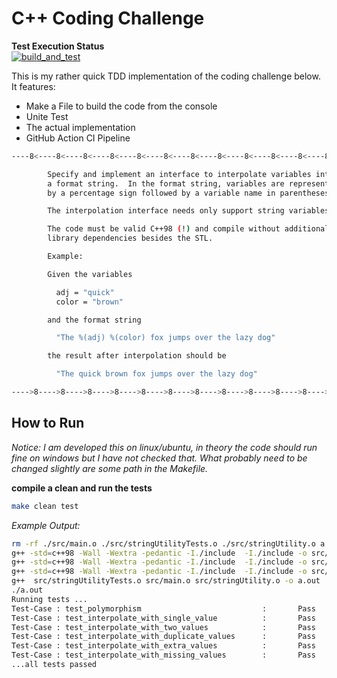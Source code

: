 # C++ Coding Challenge

**Test Execution Status**  
[![build_and_test](https://github.com/Felix-Quehl/cpp_playground/actions/workflows/c-cpp.yml/badge.svg)](https://github.com/Felix-Quehl/cpp_playground/actions/workflows/c-cpp.yml)

This is my rather quick TDD implementation of the coding challenge below.  
It features:

* Make a File to build the code from the console
* Unite Test
* The actual implementation
* GitHub Action CI Pipeline

```bash
----8<----8<----8<----8<----8<----8<----8<----8<----8<----8<----8<----8<----8<----

        Specify and implement an interface to interpolate variables into
        a format string.  In the format string, variables are represented
        by a percentage sign followed by a variable name in parentheses.

        The interpolation interface needs only support string variables.

        The code must be valid C++98 (!) and compile without additional
        library dependencies besides the STL.

        Example:

        Given the variables

          adj = "quick"
          color = "brown"

        and the format string

          "The %(adj) %(color) fox jumps over the lazy dog"

        the result after interpolation should be

          "The quick brown fox jumps over the lazy dog"

---->8---->8---->8---->8---->8---->8---->8---->8---->8---->8---->8---->8---->8----
```

## How to Run

*Notice: I am developed this on linux/ubuntu, in theory the code should run fine on windows but I have not checked that. What probably need to be changed slightly are some path in the Makefile.*

**compile a clean and run the tests**

```bash
make clean test
```

*Example Output:*

```bash
rm -rf ./src/main.o ./src/stringUtilityTests.o ./src/stringUtility.o a.out
g++ -std=c++98 -Wall -Wextra -pedantic -I./include  -I./include -o src/stringUtilityTests.o -c src/stringUtilityTests.cpp 
g++ -std=c++98 -Wall -Wextra -pedantic -I./include  -I./include -o src/main.o -c src/main.cpp 
g++ -std=c++98 -Wall -Wextra -pedantic -I./include  -I./include -o src/stringUtility.o -c src/stringUtility.cpp 
g++  src/stringUtilityTests.o src/main.o src/stringUtility.o -o a.out
./a.out
Running tests ...
Test-Case : test_polymorphism                           :       Pass
Test-Case : test_interpolate_with_single_value          :       Pass
Test-Case : test_interpolate_with_two_values            :       Pass
Test-Case : test_interpolate_with_duplicate_values      :       Pass
Test-Case : test_interpolate_with_extra_values          :       Pass
Test-Case : test_interpolate_with_missing_values        :       Pass
...all tests passed
```
